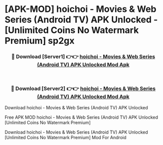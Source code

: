 # [APK-MOD] hoichoi - Movies & Web Series (Android TV) APK Unlocked - [Unlimited Coins No Watermark Premium] sp2gx



<div align="center">
<h3>🔴 Download [Server1] 👉👉 <a href="https://momento.my/?title=hoichoi_-_Movies_&_Web_Series_(Android_TV)_APK_Unlocked">hoichoi - Movies & Web Series (Android TV) APK Unlocked Mod Apk</a></h3><br>

<h3>🔴 Download [Server2] 👉👉 <a href="https://momento.my/?title=hoichoi_-_Movies_&_Web_Series_(Android_TV)_APK_Unlocked">hoichoi - Movies & Web Series (Android TV) APK Unlocked Mod Apk</a></h3>
</div>



Download hoichoi - Movies & Web Series (Android TV) APK Unlocked 

Free APK MOD hoichoi - Movies & Web Series (Android TV) APK Unlocked [Unlimited Coins No Watermark Premium]

Download hoichoi - Movies & Web Series (Android TV) APK Unlocked [Unlimited Coins No Watermark Premium] Mod For Android
